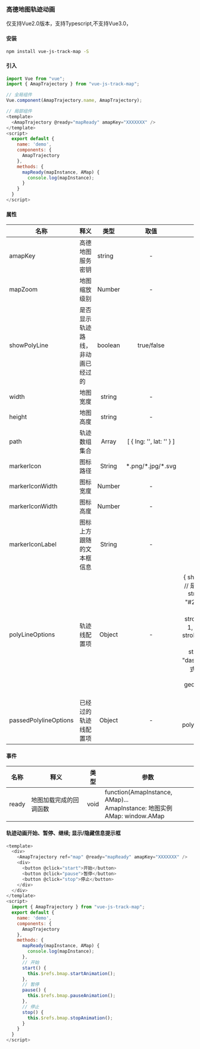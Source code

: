### 高德地图轨迹动画
仅支持Vue2.0版本，支持Typescript,不支持Vue3.0，
#### 安装
```bash
npm install vue-js-track-map -S
```
#### 引入

```js
import Vue from "vue";
import { AmapTrajectory } from "vue-js-track-map";

// 全局组件
Vue.component(AmapTrajectory.name, AmapTrajectory);

// 局部组件
<template>
  <AmapTrajectory @ready="mapReady" amapKey="XXXXXXX" />
</template>
<script>
  export default {
    name: 'demo',
    components: {
      AmapTrajectory
    },
    methods: {
      mapReady(mapInstance, AMap) {
        console.log(mapInstance);
      }
    }
  }
</script>
```
#### 属性
<table>
  <theader>
    <tr>
      <th>名称</th>
      <th>释义</th>
      <th>类型</th>
      <th>取值</th>
      <th>默认值</th>
    </tr>
  </theader>
  <tbody>
    <tr>
      <td>amapKey</td>
      <td>高德地图服务密钥</td>
      <td>string</td>
      <td align="center">-</td>
      <td align="center">-</td>
    </tr>
    <tr>
      <td>mapZoom</td>
      <td>地图缩放级别</td>
      <td align="center">Number</td>
      <td align="center">-</td>
      <td align="center">17</td>
    </tr>
    <tr>
      <td>showPolyLine</td>
      <td>是否显示轨迹路线，非动画已经过的</td>
      <td>boolean</td>
      <td align="center">true/false</td>
      <td align="center">true</td>
    </tr>
    <tr>
      <td>width</td>
      <td>地图宽度</td>
      <td align="center">string</td>
      <td align="center">-</td>
      <td align="center">800px</td>
    </tr>
    <tr>
      <td>height</td>
      <td>地图高度</td>
      <td align="center">string</td>
      <td align="center">-</td>
      <td align="center">400px</td>
    </tr>
    <tr>
      <td>path</td>
      <td>轨迹数组集合</td>
      <td align="center">Array</td>
      <td align="center">[ { lng: '', lat: '' } ]</td>
      <td align="center">[]</td>
    </tr>
    <tr>
      <td>markerIcon</td>
      <td>图标路径</td>
      <td align="center">String</td>
      <td align="center">*.png/*.jpg/*.svg</td>
      <td align="center">-</td>
    </tr>
    <tr>
      <td>markerIconWidth</td>
      <td>图标宽度</td>
      <td align="center">Number</td>
      <td align="center">-</td>
      <td align="center">26</td>
    </tr>
    <tr>
      <td>markerIconWidth</td>
      <td>图标高度</td>
      <td align="center">Number</td>
      <td align="center">-</td>
      <td align="center">13</td>
    </tr>
    <tr>
      <td>markerIconLabel</td>
      <td>图标上方跟随的文本框信息</td>
      <td align="center">String</td>
      <td align="center">-</td>
      <td align="center">-</td>
    </tr>
    <tr>
      <td>polyLineOptions</td>
      <td>轨迹线配置项</td>
      <td align="center">Object</td>
      <td align="center">-</td>
      <td align="center">
        {
          showDir: true, // 是否显示箭头
          strokeColor: "#28F", //线颜色
          strokeOpacity: 1, //线透明度
          strokeWeight: 6, //线宽
          strokeStyle: "dashed", //线样式
          lineCap: "round",
          geodesic: true,
        }
      </td>
    </tr>
    <tr>
      <td>passedPolylineOptions</td>
      <td>已经过的轨迹线配置项</td>
      <td align="center">Object</td>
      <td align="center">-</td>
      <td align="center">同polyLineOptions</td>
    </tr>
  </tbody>
</table>

#### 事件
<table>
  <theader>
    <tr>
      <th>名称</th>
      <th>释义</th>
      <th>类型</th>
      <th>参数</th>
    </tr>
  </theader>
  <tbody>
    <tr>
      <td>ready</td>
      <td>地图加载完成的回调函数</td>
      <td>void</td>
      <td align="left">
        function(AmapInstance, AMap)...
        <br />
        AmapInstance: 地图实例
        <br />
        AMap: window.AMap
      </td>
    </tr>
  </tbody>
</table>

#### 轨迹动画开始、暂停、继续; 显示/隐藏信息提示框

```js
<template>
  <div>
    <AmapTrajectory ref="map" @ready="mapReady" amapKey="XXXXXXX" />
    <div>
      <button @click="start">开始</button>
      <button @click="pause">暂停</button>
      <button @click="stop">停止</button>
    </div>
  </div>
</template>
<script>
  import { AmapTrajectory } from "vue-js-track-map";
  export default {
    name: 'demo',
    components: {
      AmapTrajectory
    },
    methods: {
      mapReady(mapInstance, AMap) {
        console.log(mapInstance);
      },
      // 开始
      start() {
        this.$refs.bmap.startAnimation();
      },
      // 暂停
      pause() {
        this.$refs.bmap.pauseAnimation();
      },
      // 停止
      stop() {
        this.$refs.bmap.stopAnimation();
      }
    }
  }
</script>
```